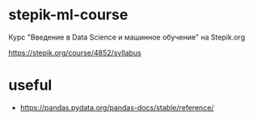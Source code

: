 # stepik-ml-course
Курс "Введение в Data Science и машинное обучение" на Stepik.org

https://stepik.org/course/4852/syllabus


# useful
* https://pandas.pydata.org/pandas-docs/stable/reference/
